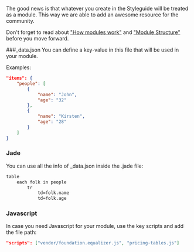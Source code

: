 The good news is that whatever you create in the Styleguide will be treated as a module. This way we are able to add an awesome resource for the community.

Don't forget to read about ["How modules work"](modules.html#how-they-work) and ["Module Structure"](modules.html#modules-structure) before you move forward.

###_data.json
You can define a key-value in this file that will be used in your module.

Examples:

```json
"items": {
	"people": [
		{
			"name": "John",
			"age": "32"
		},
		{
			"name": "Kirsten",
			"age": "28"
		}
	]
}
```

### Jade
You can use all the info of _data.json inside the .jade file:

```html
table
	each folk in people
		tr
			td=folk.name
			td=folk.age
```

### Javascript
In case you need Javascript for your module, use the key scripts and add the file path:

```json
"scripts": ["vendor/foundation.equalizer.js", "pricing-tables.js"]
```
